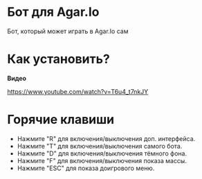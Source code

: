 # Бот для Agar.Io

Бот, который может играть в Agar.Io сам

# Как установить?

**Видео**

https://www.youtube.com/watch?v=T6u4_t7nkJY

# Горячие клавиши

* Нажмите "R" для включения/выключения доп. интерфейса.
* Нажмите "T" для включения/выключения самого бота.
* Нажмите "D" для включения/выключения тёмного фона.
* Нажмите "F" для включения/выключения показа массы.
* Нажмите "ESC" для показа доигрового меню.
